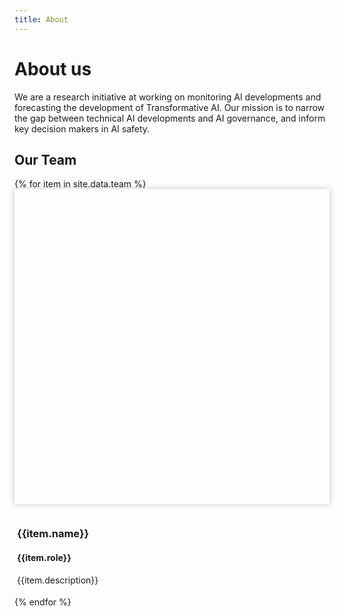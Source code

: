 ```yaml
---
title: About
---
```


<head>
  <style>
    .team-grid {
      grid-gap: 10px !important;
      grid-template-columns: repeat(2, 1fr);
    }

    .member {
      max-width: 350px;
      width: 100%;
    }

    @media (max-width: 550px) {
      .team-grid {
        grid-template-columns: repeat(1, 1fr);
        justify-items: center;
      }

      .member {
        max-width: 300px;
        width: 100%;
      }
    }

		.mug {
      padding-top: 100%;
      margin-bottom: 10px;
      box-shadow: 0 0 10px 0 rgb(0 0 0 / 20%);
      background-size: cover;
      background-position: center;
    }

    .member-info {
      padding: 4px;
    }

    .member-name {
      margin-bottom: 2px;
    }

    /* Helps directing the attention when jumping to the miniprofile of a member */
    body:not(.clicked) :target {
      box-shadow: 0 0 18px 3px rgb(203 104 253 / 74%);
    }

  </style>

  <script>
    // TODO Implement this properly
    document.body.addEventListener("touchstart", e => document.body.classList.add("clicked"));
    document.body.addEventListener("click", e => document.body.classList.add("clicked"));
  </script>
</head>

# About us
We are a research initiative at working on monitoring AI developments and forecasting the development of Transformative AI. Our mission is to narrow the gap between technical AI developments and AI governance, and inform key decision makers in AI safety.

## Our Team

<div class="collection-grid team-grid">
  {% for item in site.data.team %}
  <div class="member" id="{{item.id}}">
    <div class="mug" style="background-image: url('{{item.id | prepend: '/assets/images/team/' | append: '.jpg' | relative_url }}')"></div>
    <div class="member-info">
      <h3 class="member-name">{{item.name}}</h3>
      <h4 class="member-role">{{item.role}}</h4>
      <p class="member-description">{{item.description}}</p>
    </div>
  </div>
  {% endfor %}
</div>

